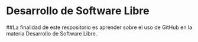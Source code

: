 # Desarrollo de Software Libre
##La finalidad de este respositorio es aprender sobre el uso de GitHub en la materia Desarrollo de Software Libre.
